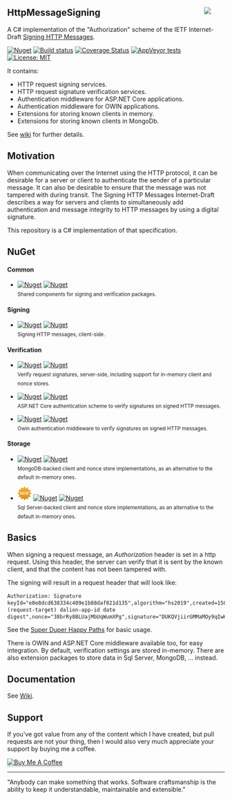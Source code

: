 ## HttpMessageSigning [<img src="https://dalion.eu/dalion128.png" align="right" width="48">](https://www.dalion.eu)

A C# implementation of the "Authorization" scheme of the IETF Internet-Draft [Signing HTTP Messages](https://tools.ietf.org/html/draft-ietf-httpbis-message-signatures-00).

[![Nuget](https://img.shields.io/nuget/v/Dalion.HttpMessageSigning)](https://www.nuget.org/packages/Dalion.HttpMessageSigning/) [![Build status](https://ci.appveyor.com/api/projects/status/d8fdl40nfj62ed1v?svg=true)](https://ci.appveyor.com/project/DavidLievrouw/httpmessagesigning) [![Coverage Status](https://coveralls.io/repos/github/DavidLievrouw/HttpMessageSigning/badge.svg?branch=master)](https://coveralls.io/github/DavidLievrouw/HttpMessageSigning?branch=master) [![AppVeyor tests](http://canllp.ca/appveyor/tests/DavidLievrouw/httpmessagesigning)](https://ci.appveyor.com/project/DavidLievrouw/httpmessagesigning) [![License: MIT](https://img.shields.io/badge/License-MIT-yellow.svg)](https://opensource.org/licenses/MIT) 

It contains:
  - HTTP request signing services.
  - HTTP request signature verification services.
  - Authentication middleware for ASP.NET Core applications.
  - Authentication middleware for OWIN applications.
  - Extensions for storing known clients in memory.
  - Extensions for storing known clients in MongoDb.

See [wiki](https://github.com/DavidLievrouw/HttpMessageSigning/wiki) for further details.

## Motivation
When communicating over the Internet using the HTTP protocol, it can be desirable for a server or client to authenticate the sender of a particular message.  It can also be desirable to ensure that the message was not tampered with during transit. The Signing HTTP Messages Internet-Draft describes a way for servers and clients to simultaneously add authentication and message integrity to HTTP messages by using a digital signature.

This repository is a C# implementation of that specification.

## NuGet

#### Common

- [![Nuget](https://img.shields.io/nuget/v/Dalion.HttpMessageSigning?label=Dalion.HttpMessageSigning)](https://www.nuget.org/packages/Dalion.HttpMessageSigning/) [![Nuget](https://img.shields.io/nuget/dt/Dalion.HttpMessageSigning)](https://www.nuget.org/packages/Dalion.HttpMessageSigning/)
<br/><sub>Shared components for signing and verification packages.</sub>

#### Signing

- [![Nuget](https://img.shields.io/nuget/v/Dalion.HttpMessageSigning?label=Dalion.HttpMessageSigning.Signing)](https://www.nuget.org/packages/Dalion.HttpMessageSigning.Signing/) [![Nuget](https://img.shields.io/nuget/dt/Dalion.HttpMessageSigning.Signing)](https://www.nuget.org/packages/Dalion.HttpMessageSigning.Signing/)
<br/><sub>Signing HTTP messages, client-side.</sub>

#### Verification

- [![Nuget](https://img.shields.io/nuget/v/Dalion.HttpMessageSigning?label=Dalion.HttpMessageSigning.Verification)](https://www.nuget.org/packages/Dalion.HttpMessageSigning.Verification/) [![Nuget](https://img.shields.io/nuget/dt/Dalion.HttpMessageSigning.Verification)](https://www.nuget.org/packages/Dalion.HttpMessageSigning.Verification/)
<br/><sub>Verify request signatures, server-side, including support for in-memory client and nonce stores.</sub>

- [![Nuget](https://img.shields.io/nuget/v/Dalion.HttpMessageSigning?label=Dalion.HttpMessageSigning.Verification.AspNetCore)](https://www.nuget.org/packages/Dalion.HttpMessageSigning.Verification.AspNetCore/) [![Nuget](https://img.shields.io/nuget/dt/Dalion.HttpMessageSigning.Verification.AspNetCore)](https://www.nuget.org/packages/Dalion.HttpMessageSigning.Verification.AspNetCore/)
<br/><sub>ASP.NET Core authentication scheme to verify signatures on signed HTTP messages.</sub>

- [![Nuget](https://img.shields.io/nuget/v/Dalion.HttpMessageSigning?label=Dalion.HttpMessageSigning.Verification.Owin)](https://www.nuget.org/packages/Dalion.HttpMessageSigning.Verification.Owin/) [![Nuget](https://img.shields.io/nuget/dt/Dalion.HttpMessageSigning.Verification.Owin)](https://www.nuget.org/packages/Dalion.HttpMessageSigning.Verification.Owin/)
<br/><sub>Owin authentication middleware to verify signatures on signed HTTP messages.</sub>

#### Storage

- [![Nuget](https://img.shields.io/nuget/v/Dalion.HttpMessageSigning?label=Dalion.HttpMessageSigning.Verification.MongoDb)](https://www.nuget.org/packages/Dalion.HttpMessageSigning.Verification.MongoDb/) [![Nuget](https://img.shields.io/nuget/dt/Dalion.HttpMessageSigning.Verification.MongoDb)](https://www.nuget.org/packages/Dalion.HttpMessageSigning.Verification.MongoDb/)
<br/><sub>MongoDB-backed client and nonce store implementations, as an alternative to the default in-memory ones.</sub>
  
- ![New](new32.png) [![Nuget](https://img.shields.io/nuget/v/Dalion.HttpMessageSigning?label=Dalion.HttpMessageSigning.Verification.SqlServer)](https://www.nuget.org/packages/Dalion.HttpMessageSigning.Verification.SqlServer/) [![Nuget](https://img.shields.io/nuget/dt/Dalion.HttpMessageSigning.Verification.SqlServer)](https://www.nuget.org/packages/Dalion.HttpMessageSigning.Verification.SqlServer/)
<br/><sub>Sql Server-backed client and nonce store implementations, as an alternative to the default in-memory ones.</sub>

## Basics
When signing a request message, an _Authorization_ header is set in a http request. Using this header, the server can verify that it is sent by the known client, and that the content has not been tampered with.

The signing will result in a request header that will look like:

```
Authorization: Signature keyId="e0e8dcd638334c409e1b88daf821d135",algorithm="hs2019",created=1584806516,expires=1584806576,headers="(request-target) dalion-app-id date digest",nonce="38brRy8BLUajMbUqWumXPg",signature="DUKQVjiirGMMaMOy9qIwKMro46R3BlLsvUQkw1/8sKQ="
```

See the [Super Duper Happy Paths](https://github.com/DavidLievrouw/HttpMessageSigning/wiki/Super-duper-happy-paths) for basic usage.

There is OWIN and ASP.NET Core middleware available too, for easy integration.
By default, verification settings are stored in-memory. There are also extension packages to store data in Sql Server, MongoDB, ... instead.

## Documentation

See [Wiki](https://github.com/DavidLievrouw/HttpMessageSigning/wiki).

## Support

If you've got value from any of the content which I have created, but pull requests are not your thing, then I would also very much appreciate your support by buying me a coffee.

<a href="https://www.buymeacoffee.com/DavidLievrouw" target="_blank"><img src="https://www.buymeacoffee.com/assets/img/custom_images/orange_img.png" alt="Buy Me A Coffee" style="height: 41px !important;width: 174px !important;box-shadow: 0px 3px 2px 0px rgba(190, 190, 190, 0.5) !important;-webkit-box-shadow: 0px 3px 2px 0px rgba(190, 190, 190, 0.5) !important;" ></a>

---
"Anybody can make something that works. Software craftsmanship is the ability to keep it understandable, maintainable and extensible."
